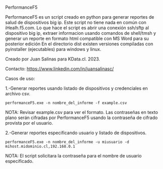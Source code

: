 PerformanceF5

PerformanceF5 es un script creado en python para generar reportes de salud de dispositivos big ip.
Este script no tiene nada en común con iHealh.f5.com.
Lo que hace el script es abrir una conexión ssh/sftp al dispositivo big ip, extraer informacion usando comandos de shell/tmsh y generar un reporte en formato html compatible con MS Word para su posterior edición 
En el directorio dist existen versiones compiladas con pyinstaller (ejecutables)  para windows y linux.

Creado por Juan Salinas para KData.cl. 2023.

Contacto: https://www.linkedin.com/in/juansalinasc/

Casos de uso:

1.-Generar reportes usando listado de dispositivos y credenciales en archivo csv.

    performanceF5.exe -n nombre_del_informe -f example.csv

NOTA: Revisar example.csv para ver el formato. 
Las contraseñas en texto plano serán cifradas por PerformanceF5 usando la contraseña de cifrado provista por el usuario.

2.-Generar reportes especificando  usuario y listado de dispositivos.

    performanceF5.exe -n nombre_del_informe -u miusuario -d mihost.midominio.cl,192.168.0.1

NOTA: El script solicitara la contraseña para el nombre de usuario especificado.
